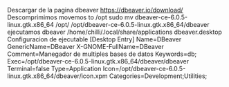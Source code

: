 Descargar de la pagina dbeaver
	https://dbeaver.io/download/
Descomprimimos movemos to /opt
	sudo mv dbeaver-ce-6.0.5-linux.gtk.x86_64 /opt/
/opt/dbeaver-ce-6.0.5-linux.gtk.x86_64/dbeaver
	ejecutamos dbeaver
/home/chilli/.local/share/applications
	dbeaver.desktop
Configuracion de ejecutable
	[Desktop Entry]
	Name=DBeaver
	GenericName=DBeaver
	X-GNOME-FullName=DBeaver
	Comment=Manegador de multiples bases de datos
	Keywords=db;
	Exec=/opt/dbeaver-ce-6.0.5-linux.gtk.x86_64/dbeaver/dbeaver
	Terminal=false
	Type=Application
	Icon=/opt/dbeaver-ce-6.0.5-linux.gtk.x86_64/dbeaver/icon.xpm
	Categories=Development;Utilities;
